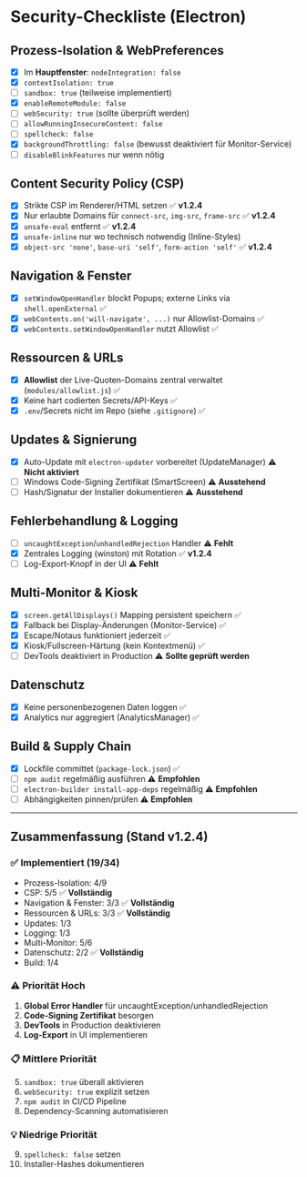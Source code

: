 ﻿# Security-Checkliste (Electron)

## Prozess-Isolation & WebPreferences
- [x] Im **Hauptfenster**: `nodeIntegration: false`
- [x] `contextIsolation: true`
- [ ] `sandbox: true` (teilweise implementiert)
- [x] `enableRemoteModule: false`
- [ ] `webSecurity: true` (sollte überprüft werden)
- [ ] `allowRunningInsecureContent: false`
- [ ] `spellcheck: false`
- [x] `backgroundThrottling: false` (bewusst deaktiviert für Monitor-Service)
- [ ] `disableBlinkFeatures` nur wenn nötig

## Content Security Policy (CSP)
- [x] Strikte CSP im Renderer/HTML setzen ✅ **v1.2.4**
- [x] Nur erlaubte Domains für `connect-src`, `img-src`, `frame-src` ✅ **v1.2.4**
- [x] `unsafe-eval` entfernt ✅ **v1.2.4**
- [x] `unsafe-inline` nur wo technisch notwendig (Inline-Styles)
- [x] `object-src 'none'`, `base-uri 'self'`, `form-action 'self'` ✅ **v1.2.4**

## Navigation & Fenster
- [x] `setWindowOpenHandler` blockt Popups; externe Links via `shell.openExternal` ✅
- [x] `webContents.on('will-navigate', ...)` nur Allowlist-Domains ✅
- [x] `webContents.setWindowOpenHandler` nutzt Allowlist ✅

## Ressourcen & URLs
- [x] **Allowlist** der Live-Quoten-Domains zentral verwaltet (`modules/allowlist.js`) ✅
- [x] Keine hart codierten Secrets/API-Keys ✅
- [x] `.env`/Secrets nicht im Repo (siehe `.gitignore`) ✅

## Updates & Signierung
- [x] Auto-Update mit `electron-updater` vorbereitet (UpdateManager) ⚠️ **Nicht aktiviert**
- [ ] Windows Code-Signing Zertifikat (SmartScreen) ⚠️ **Ausstehend**
- [ ] Hash/Signatur der Installer dokumentieren ⚠️ **Ausstehend**

## Fehlerbehandlung & Logging
- [ ] `uncaughtException`/`unhandledRejection` Handler ⚠️ **Fehlt**
- [x] Zentrales Logging (winston) mit Rotation ✅ **v1.2.4**
- [ ] Log-Export-Knopf in der UI ⚠️ **Fehlt**

## Multi-Monitor & Kiosk
- [x] `screen.getAllDisplays()` Mapping persistent speichern ✅
- [x] Fallback bei Display-Änderungen (Monitor-Service) ✅
- [x] Escape/Notaus funktioniert jederzeit ✅
- [x] Kiosk/Fullscreen-Härtung (kein Kontextmenü) ✅
- [ ] DevTools deaktiviert in Production ⚠️ **Sollte geprüft werden**

## Datenschutz
- [x] Keine personenbezogenen Daten loggen ✅
- [x] Analytics nur aggregiert (AnalyticsManager) ✅

## Build & Supply Chain
- [x] Lockfile committet (`package-lock.json`) ✅
- [ ] `npm audit` regelmäßig ausführen ⚠️ **Empfohlen**
- [ ] `electron-builder install-app-deps` regelmäßig ⚠️ **Empfohlen**
- [ ] Abhängigkeiten pinnen/prüfen ⚠️ **Empfohlen**

---

## Zusammenfassung (Stand v1.2.4)

### ✅ Implementiert (19/34)
- Prozess-Isolation: 4/9
- CSP: 5/5 ✅ **Vollständig**
- Navigation & Fenster: 3/3 ✅ **Vollständig**
- Ressourcen & URLs: 3/3 ✅ **Vollständig**
- Updates: 1/3
- Logging: 1/3
- Multi-Monitor: 5/6
- Datenschutz: 2/2 ✅ **Vollständig**
- Build: 1/4

### ⚠️ Priorität Hoch
1. **Global Error Handler** für uncaughtException/unhandledRejection
2. **Code-Signing Zertifikat** besorgen
3. **DevTools** in Production deaktivieren
4. **Log-Export** in UI implementieren

### 📋 Mittlere Priorität
5. `sandbox: true` überall aktivieren
6. `webSecurity: true` explizit setzen
7. `npm audit` in CI/CD Pipeline
8. Dependency-Scanning automatisieren

### 💡 Niedrige Priorität
9. `spellcheck: false` setzen
10. Installer-Hashes dokumentieren
